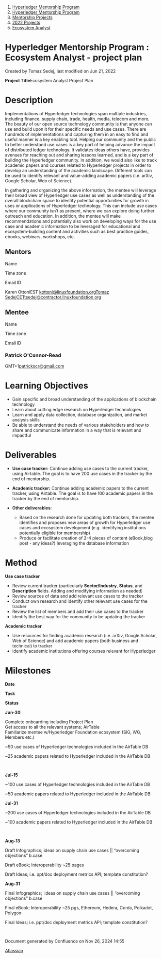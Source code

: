 1. [Hyperledger Mentorship Program](index.html)
2. [Hyperledger Mentorship Program](Hyperledger-Mentorship-Program_21954571.html)
3. [Mentorship Projects](Mentorship-Projects_21954604.html)
4. [2022 Projects](2022-Projects_21954800.html)
5. [Ecosystem Analyst](Ecosystem-Analyst_21954815.html)

# Hyperledger Mentorship Program : Ecosystem Analyst - project plan

Created by Tomaz Sedej, last modified on Jun 21, 2022

**Project Title**Ecosystem Analyst Project Plan

# Description

Implementations of Hyperledger technologies span multiple industries, including finance, supply chain, trade, health, media, telecom and more. The beauty of our open source technology community is that anyone can use and build upon it for their specific needs and use cases. There are hundreds of implementations and capturing them in an easy to find and useful manner is a key enabling tool. Helping our community and the public to better understand use cases is a key part of helping advance the impact of distributed ledger technology. It validates ideas others have, provides avenues for reaching out and sharing lessons learned, and is a key part of building the Hyperledger community. In addition, we would also like to track academic papers and courses related to Hyperledger projects in order to develop an understanding of the academic landscape. Different tools can be used to identify relevant and value-adding academic papers (i.e. arXiv, Google Scholar, Web of Science).

In gathering and organizing the above information, the mentee will leverage their broad view of Hyperledger use cases as well as understanding of the overall blockchain space to identify potential opportunities for growth in uses or applications of Hyperledger technology. This can include use cases where our community isn’t as present, where we can explore doing further outreach and education. In addition, the mentee will make recommendations and potentially also work on developing ways for the use case and academic information to be leveraged for educational and ecosystem-building content and activities such as best practice guides, ebooks, webinars, workshops, etc.

## **Mentors**

Name

Time zone

Email ID

Karen OttoniEST kottoni@linuxfoundation.orgTomaz SedejCETtsedej@contractor.linuxfoundation.org

## **Mentee**

Name

Time zone

Email ID

### Patrick O'Connor-Read

GMT+1[patrickocr@gmail.com](mailto:patrickocr@gmail.com)

# Learning Objectives

- Gain specific and broad understanding of the applications of blockchain technology
- Learn about cutting edge research on Hyperledger technologies
- Learn and apply data collection, database organization, and market analysis skills
- Be able to understand the needs of various stakeholders and how to share and communicate information in a way that is relevant and impactful

# Deliverables

- **Use case tracker:** Continue adding use cases to the current tracker, using Airtable. The goal is to have 200 use cases in the tracker by the end of mentorship.
- **Academic tracker:** Continue adding academic papers to the current tracker, using Airtable. The goal is to have 100 academic papers in the tracker by the end of mentorship.
- **Other deliverables:** 
  
  - Based on the research done for updating both trackers, the mentee identifies and proposes new areas of growth for Hyperledger use cases and ecosystem development (e.g. identifying institutions potentially eligible for membership)
  - Produce or facilitate creation of 2-4 pieces of content (eBook,blog post - any ideas?) leveraging the database information

# Method

**Use case tracker**

- Review current tracker (particularly **Sector/Industry**, **Status**, and **Description** fields. Adding and modifying information as needed)
- Review sources of data and add relevant use cases to the tracker
- Conduct own research and identify other relevant use cases for the tracker
- Review the list of members and add their use cases to the tracker
- Identify the best way for the community to be updating the tracker

**Academic tracker**

- Use resources for finding academic research (i.e. arXiv, Google Scholar, Web of Science) and add academic papers (both business and technical) to tracker
- Identify academic institutions offering courses relevant for Hyperledger

# **Milestones**

**Date**

**Task**

**Status**

**Jun-30**

Complete onboarding including Project Plan  
Get access to all the relevant systems; AirTable  
Familiarize mentee w/Hyperledger Foundation ecosystem (SIG, WG, Members etc.)

~50 use cases of Hyperledger technologies included in the AirTable DB

~25 academic papers related to Hyperledger included in the AirTable DB

 

**Jul-15**

~100 use cases of Hyperledger technologies included in the AirTable DB

~50 academic papers related to Hyperledger included in the AirTable DB

**Jul-31**

~200 use cases of Hyperledger technologies included in the AirTable DB

~100 academic papers related to Hyperledger included in the AirTable DB

 

**Aug-13**

Draft Infographics; ideas on supply chain use cases || “overcoming objections” b.case

Draft eBook; Interoperability ~25 pages

Draft Ideas; i.e. ppt/doc deployment metrics API; template constitution?

**Aug-31**

Final Infographics;  ideas on supply chain use cases || “overcoming objections” b.case

Final eBook; Interoperability ~25 pgs, Ethereum, Hedera, Corda, Polkadot, Polygon

Final Ideas; i.e. ppt/doc deployment metrics API; template constitution?

 

Document generated by Confluence on Nov 26, 2024 14:55

[Atlassian](http://www.atlassian.com/)
